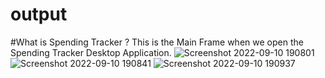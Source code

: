 # output
#What is Spending Tracker ?
This is the Main Frame when we open the Spending Tracker Desktop Application.
![Screenshot 2022-09-10 190801](https://user-images.githubusercontent.com/113216632/189486164-7fa5fd4f-c453-4d1f-812d-b35376505039.png)
![Screenshot 2022-09-10 190841](https://user-images.githubusercontent.com/113216632/189486304-3188af17-2dcf-4202-bf26-4d85b3643e5d.png)
![Screenshot 2022-09-10 190937](https://user-images.githubusercontent.com/113216632/189486507-7cb1e3c2-4a1d-4ec5-aecf-aef091f72c84.png)


